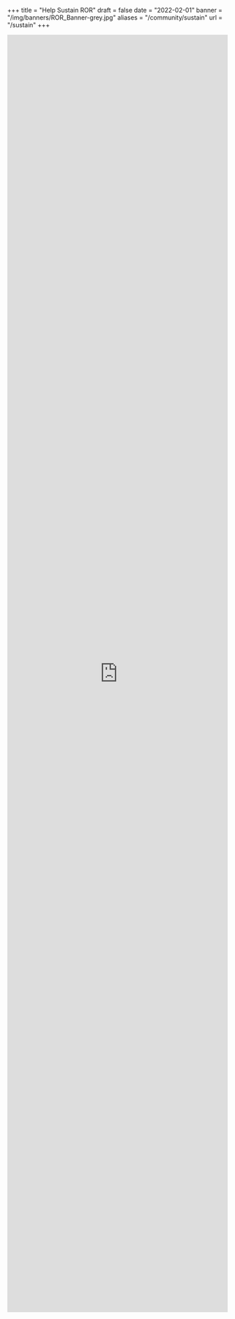 +++
title = "Help Sustain ROR"
draft = false
date = "2022-02-01"
banner = "/img/banners/ROR_Banner-grey.jpg"
aliases = "/community/sustain"
url = "/sustain"
+++

<iframe src="https://docs.google.com/forms/d/e/1FAIpQLScQ6VZxtM94ilvyJGPSXqjuyjMigCkpyhlRBh7QVnYMLZWbqw/viewform?embedded=true" width="100%" height="2921" frameborder="0" marginheight="0" marginwidth="0">Loading…</iframe>
